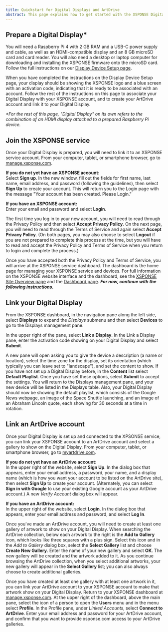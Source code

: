 ```yaml
---
title: Quickstart for Digital Displays and ArtDrive
abstract: This page explains how to get started with the XSPONSE Digital Display device and ArtDrive service. By following the instructions presented here, you can (1) prepare a Raspberry Pi device to serve as an XSPONSE Digital Display, (2) join the XSPONSE service, (3) link your Digital Display, and (4) create an ArtDrive account and link it to your Digital Display.
---
```

## Prepare a Digital Display\*
You will need a Raspberry Pi 4 with 2 GB RAM and a USB-C power supply and cable, as well as an HDMI-compatible display and an 8 GB microSD card and card reader. You will also need a desktop or laptop computer for downloading and installing the XSPONSE firmware onto the microSD card. Follow the full instructions on our [Display Device Setup page](display-device-setup.md).

When you have completed the instructions on the Display Device Setup page, your display should be showing the XSPONSE logo and a blue screen with an activation code, indicating that it is ready to be associated with an account. Follow the rest of the instructions on this page to associate your Digital Display with your XSPONSE account, and to create your ArtDrive account and link it to your Digital Display.

_\*For the rest of this page, "Digital Display" on its own refers to the combination of an HDMI display attached to a prepared Raspberry Pi device._

## Join the XSPONSE service
Once your Digital Display is prepared, you will need to link it to an XSPONSE service account. From your computer, tablet, or smartphone browser, go to [manage.xsponse.com](https://manage.xsponse.com).

**If you do not yet have an XSPONSE account:**  
Select **Sign up**. In the new window, fill out the fields for first name, last name, email address, and password (following the guidelines), then select **Sign Up** to create your account. This will return you to the Login page with the message "Your account has been created. Please Login."

**If you have an XSPONSE account:**  
Enter your email and password and select **Login**. 

The first time you log in to your new account, you will need to read through the Privacy Policy and then select **Accept Privacy Policy**. On the next page, you will need to read through the Terms of Service and again select **Accept Privacy Policy**. (On both pages, you may also choose to select **Logout** if you are not prepared to complete this process at the time, but you will have to read and accept the Privacy Policy and Terms of Service when you return to login and complete the process.)

Once you have accepted both the Privacy Policy and Terms of Service, you will arrive at the XSPONSE service dashboard. The dashboard is the home page for managing your XSPONSE service and devices. For full information on the XSPONSE website interface and the dashboard, see the [XSPONSE Site Overview page](../general-ops/site-overview.md) and the [Dashboard page](../general-ops/dashboard.md). ***For now, continue with the following instructions.***

## Link your Digital Display
From the XSPONSE dashboard, in the navigation pane along the left side, select **Displays** to expand the _Displays_ submenu and then select **Devices** to go to the Displays management pane. 

In the upper right of the pane, select **Link a Display**. In the Link a Display pane, enter the activation code showing on your Digital Display and select **Submit**. 

A new pane will open asking you to give the device a description (a name or location), select the time zone for the display, set its orientation (which typically you can leave set to "landscape"), and set the content to show. If you have not set up a Digital Display before, in the **Content** list select **Default Playlist**. Once you have set these options, select **Submit** to accept the settings. You will return to the Displays management pane, and your new device will be listed in the Displays table. Also, your Digital Display should now be showing the default playlist, which consists of the Google News webpage, an image of the Space Shuttle launching, and an image of an Abraham Lincoln quote, each showing for 30 seconds at a time in rotation.

## Link an ArtDrive account
Once your Digital Display is set up and connected to the XPSONSE service, you can link your XSPONSE account to an ArtDrive account and select a gallery to show on the Digital Display. From your computer, tablet, or smartphone browser, go to [myartdrive.com](https://myartdrive.com).

**If you do not yet have an ArtDrive account:**  
In the upper right of the website, select **Sign Up**. In the dialog box that appears, enter your email address, a password, your name, and a display name (which is how you want your account to be listed on the ArtDrive site), then select **Sign Up** to create your account. (Alternately, you can select **Sign in with Google** to use your existing Google account as your ArtDrive account.) A new _Verify Account_ dialog box will appear.

**If you have an ArtDrive account:**  
In the upper right of the website, select **Login**. In the dialog box that appears, enter your email address and password, and select **Log In**. 

Once you've made an ArtDrive account, you will need to create at least one gallery of artwork to show on your Digital Display. When searching the  ArtDrive collection, below each artwork to the right is the **Add to Gallery** icon, which looks like three squares with a plus sign. Select this icon and in the _Add to Gallery_ dialog box, select the **Select Gallery** list and choose **Create New Gallery**. Enter the name of your new gallery and select **OK**. The new gallery will be created and the artwork added to it. As you continue browsing the ArtDrive collection, when you select additional artworks, your new gallery will appear in the **Select Gallery** list; you can also always choose to create additional galleries.

Once you have created at least one gallery with at least one artwork in it, you can link your ArtDrive account to your XSPONSE account to make that artwork show on your Digital Display. Return to your XSPONSE dashboard at [manage.xsponse.com](https://manage.xsponse.com). At the upper right of the dashboard, above the main pane, select the icon of a person to open the **Users** menu and in the menu select **Profile**. In the Profile pane, under _Linked Accounts_, select **Connect to ArtDrive**. Enter your email address and password for your ArtDrive account, and confirm that you want to provide xsponse.com access to your ArtDrive galleries. 

